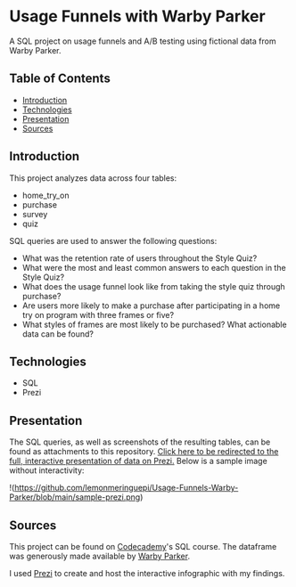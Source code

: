 # Usage Funnels with Warby Parker

A SQL project on usage funnels and A/B testing using fictional data from Warby Parker.

## Table of Contents

* [Introduction](#introduction)
* [Technologies](#technologies)
* [Presentation](#presentation)
* [Sources](#sources)

## Introduction

This project analyzes data across four tables:

- home_try_on
- purchase
- survey
- quiz

SQL queries are used to answer the following questions:

- What was the retention rate of users throughout the Style Quiz?
- What were the most and least common answers to each question in the Style Quiz?
- What does the usage funnel look like from taking the style quiz through purchase?
- Are users more likely to make a purchase after participating in a home try on program with three frames or five?
- What styles of frames are most likely to be purchased? What actionable data can be found?

## Technologies

* SQL
* Prezi

## Presentation

The SQL queries, as well as screenshots of the resulting tables, can be found as attachments to this repository. [Click here to be redirected to the full, interactive presentation of data on Prezi.](https://prezi.com/i/mvfks6qpphog/) Below is a sample image without interactivity:

!(https://github.com/lemonmeringuepi/Usage-Funnels-Warby-Parker/blob/main/sample-prezi.png)

## Sources

This project can be found on [Codecademy](https://www.codecademy.com)'s SQL course. The dataframe was generously made available by [Warby Parker](https://www.warbyparker.com/).

I used [Prezi](https://www.prezi.com) to create and host the interactive infographic with my findings.

